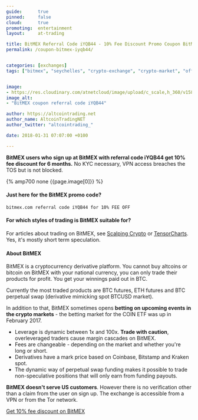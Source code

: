 ```yaml
---
guide:      true
pinned:     false
cloud:      true
promoting:  entertainment
layout:     at-trading

title: BitMEX Referral Code iYQB44 - 10% Fee Discount Promo Coupon BitMEX
permalink: /coupon-bitmex-iyqb44/


categories: [exchanges]
tags: ["bitmex", "seychelles", "crypto-exchange", "crypto-market", "offshore"]


image:
- https://res.cloudinary.com/atnetcloud/image/upload/c_scale,h_360/v1582621902/atnet/var_exchanges/bitmex-coupon-iYQB44_copa1b.jpg
image_alt:
- "BitMEX coupon referral code iYQB44"

author: https://altcointrading.net
author_name: AltcoinTradingNET
author_twitter: "altcointrading_"

date: 2018-01-31 07:07:00 +0100

---
```



**BitMEX users who sign up at BitMEX with referral code iYQB44 get 10% fee discount for 6 months.** No KYC necessary, VPN access breaches the TOS but is not blocked.

{% amp700 none {{page.image[0]}} %}

#### Just here for the BitMEX promo code?

`bitmex.com referral code iYQB44 for 10% FEE OFF`

#### For which styles of trading is BitMEX suitable for?

For articles about trading on BitMEX, see [Scalping Crypto](/strategy/scalping/) or [TensorCharts](/tensorcharts/). Yes, it's mostly short term speculation.

#### About BitMEX

BitMEX is a cryptocurrency derivative platform. You cannot buy altcoins or bitcoin on BitMEX with your national currency, you can only trade their products for profit. You get your winnings paid out in BTC.

Currently the most traded products are BTC futures, ETH futures and BTC perpetual swap (derivative mimicking spot BTCUSD market).

In addition to that, BitMEX sometimes opens **betting on upcoming events in the crypto markets** - the betting market for the COIN ETF was up in February 2017.

* Leverage is dynamic between 1x and 100x. **Trade with caution**, overleveraged traders cause margin cascades on BitMEX.
* Fees are changeable - depending on the market and whether you're long or short.
* Derivatives have a mark price based on Coinbase, Bitstamp and Kraken spot.
* The dynamic way of perpetual swap funding makes it possible to trade non-speculative positions that will only earn from funding payouts.

**BitMEX doesn't serve US customers**. However there is no verification other than a claim from the user on sign up. The exchange is accessible from a VPN or from the Tor network.


<p><a rel="nofollow" href="http://bit.ly/2Muo11z" class="button">Get 10% fee discount on BitMEX</a></p>
